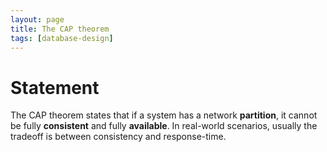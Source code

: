 ```yaml
---
layout: page
title: The CAP theorem
tags: [database-design]
---
```


# Statement
The CAP theorem states that if a system has a network **partition**, it cannot
be fully **consistent** and fully **available**. In real-world scenarios,
usually the tradeoff is between consistency and response-time.
